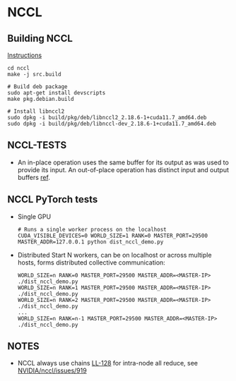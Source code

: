 # NCCL

## Building NCCL

[Instructions](https://github.com/NVIDIA/nccl#install)

```
cd nccl
make -j src.build

# Build deb package
sudo apt-get install devscripts
make pkg.debian.build

# Install libnccl2
sudo dpkg -i build/pkg/deb/libnccl2_2.18.6-1+cuda11.7_amd64.deb
sudo dpkg -i build/pkg/deb/libnccl-dev_2.18.6-1+cuda11.7_amd64.deb
```

## NCCL-TESTS

* An in-place operation uses the same buffer for its output as was used to
  provide its input. An out-of-place operation has distinct input and output
  buffers [ref](https://github.com/NVIDIA/nccl/issues/12).

## NCCL PyTorch tests

* Single GPU
  ```
  # Runs a single worker process on the localhost
  CUDA_VISIBLE_DEVICES=0 WORLD_SIZE=1 RANK=0 MASTER_PORT=29500 MASTER_ADDR=127.0.0.1 python dist_nccl_demo.py
  ```
* Distributed
  Start N workers, can be on localhost or across multiple hosts, forms distributed collective communication:
  ```
  WORLD_SIZE=n RANK=0 MASTER_PORT=29500 MASTER_ADDR=<MASTER-IP> ./dist_nccl_demo.py
  WORLD_SIZE=n RANK=1 MASTER_PORT=29500 MASTER_ADDR=<MASTER-IP> ./dist_nccl_demo.py 
  WORLD_SIZE=n RANK=2 MASTER_PORT=29500 MASTER_ADDR=<MASTER-IP> ./dist_nccl_demo.py 
  ...
  WORLD_SIZE=n RANK=n-1 MASTER_PORT=29500 MASTER_ADDR=<MASTER-IP> ./dist_nccl_demo.py  
  ```

## NOTES

* NCCL always use chains [LL-128](https://github.com/NVIDIA/nccl/issues/281#issuecomment-571816990)
  for intra-node all reduce, see [NVIDIA/nccl/issues/919](https://github.com/NVIDIA/nccl/issues/919)
